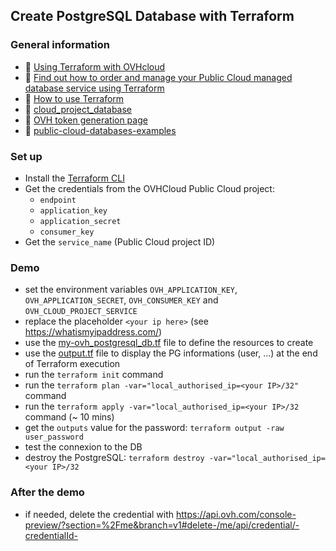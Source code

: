 ## Create PostgreSQL Database with Terraform

### General information
 - 🔗 [Using Terraform with OVHcloud](https://help.ovhcloud.com/csm/fr-terraform-at-ovhcloud?id=kb_article_view&sysparm_article=KB0054776)
 - 🔗 [Find out how to order and manage your Public Cloud managed database service using Terraform ](https://help.ovhcloud.com/csm/fr-public-cloud-databases-order-terraform?id=kb_article_view&sysparm_article=KB0048840)  
 - 🔗 [How to use Terraform](https://help.ovhcloud.com/csm/en-gb-public-cloud-compute-terraform?id=kb_article_view&sysparm_article=KB0050787)
 - 🔗 [cloud_project_database](https://registry.terraform.io/providers/ovh/ovh/latest/docs/resources/cloud_project_database)
 - 🔗 [OVH token generation page](https://www.ovh.com/auth/api/createToken?GET=/*&POST=/*&PUT=/*&DELETE=/*)
 - 🔗 [public-cloud-databases-examples](https://github.com/ovh/public-cloud-databases-examples)

### Set up
  - Install the [Terraform CLI](https://www.terraform.io/downloads.html)
  - Get the credentials from the OVHCloud Public Cloud project:
    - `endpoint`
    - `application_key`
    - `application_secret`
    - `consumer_key`
  - Get the `service_name` (Public Cloud project ID)

### Demo
  - set the environment variables `OVH_APPLICATION_KEY`, `OVH_APPLICATION_SECRET`, `OVH_CONSUMER_KEY` and `OVH_CLOUD_PROJECT_SERVICE`
  - replace the placeholder `<your ip here>` (see https://whatismyipaddress.com/)
  - use the [my-ovh_postgresql_db.tf](my-ovh_postgresql_db.tf) file to define the resources to create
  - use the [output.tf](output.tf) file to display the PG informations (user, ...) at the end of Terraform execution
  - run the `terraform init` command
  - run the `terraform plan -var="local_authorised_ip=<your IP>/32"` command
  - run the `terraform apply -var="local_authorised_ip=<your IP>/32` command (~ 10 mins)
  - get the `outputs` value for the password: `terraform output -raw user_password`
  - test the connexion to the DB
  - destroy the PostgreSQL: `terraform destroy -var="local_authorised_ip=<your IP>/32`


### After the demo
  - if needed, delete the credential with https://api.ovh.com/console-preview/?section=%2Fme&branch=v1#delete-/me/api/credential/-credentialId-